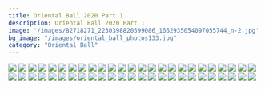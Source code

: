 ```yaml
---
title: Oriental Ball 2020 Part 1
description: Oriental Ball 2020 Part 1
image: '/images/82718271_2230398820599086_1662935054097055744_n-2.jpg'
bg_image: "/images/oriental_ball_photos133.jpg"
category: "Oriental Ball"
---
```



![](/images/oriental_ball_photos1.jpg)
![](/images/oriental_ball_photos2.jpg)
![](/images/oriental_ball_photos3.jpg)
![](/images/oriental_ball_photos4.jpg)
![](/images/oriental_ball_photos5.jpg)
![](/images/oriental_ball_photos6.jpg)
![](/images/oriental_ball_photos7.jpg)
![](/images/oriental_ball_photos8.jpg)
![](/images/oriental_ball_photos9.jpg)
![](/images/oriental_ball_photos10.jpg)
![](/images/oriental_ball_photos11.jpg)
![](/images/oriental_ball_photos12.jpg)
![](/images/oriental_ball_photos13.jpg)
![](/images/oriental_ball_photos14.jpg)
![](/images/oriental_ball_photos15.jpg)
![](/images/oriental_ball_photos16.jpg)
![](/images/oriental_ball_photos17.jpg)
![](/images/oriental_ball_photos18.jpg)
![](/images/oriental_ball_photos19.jpg)
![](/images/oriental_ball_photos20.jpg)
![](/images/oriental_ball_photos21.jpg)
![](/images/oriental_ball_photos22.jpg)
![](/images/oriental_ball_photos23.jpg)
![](/images/oriental_ball_photos24.jpg)
![](/images/oriental_ball_photos25.jpg)
![](/images/oriental_ball_photos26.jpg)
![](/images/oriental_ball_photos27.jpg)
![](/images/oriental_ball_photos28.jpg)
![](/images/oriental_ball_photos29.jpg)
![](/images/oriental_ball_photos30.jpg)
![](/images/oriental_ball_photos31.jpg)
![](/images/oriental_ball_photos32.jpg)
![](/images/oriental_ball_photos33.jpg)
![](/images/oriental_ball_photos34.jpg)
![](/images/oriental_ball_photos35.jpg)
![](/images/oriental_ball_photos36.jpg)
![](/images/oriental_ball_photos37.jpg)
![](/images/oriental_ball_photos38.jpg)
![](/images/oriental_ball_photos39.jpg)
![](/images/oriental_ball_photos40.jpg)
![](/images/oriental_ball_photos41.jpg)
![](/images/oriental_ball_photos42.jpg)
![](/images/oriental_ball_photos43.jpg)
![](/images/oriental_ball_photos44.jpg)
![](/images/oriental_ball_photos45.jpg)
![](/images/oriental_ball_photos46.jpg)
![](/images/oriental_ball_photos47.jpg)
![](/images/oriental_ball_photos48.jpg)
![](/images/oriental_ball_photos49.jpg)
![](/images/oriental_ball_photos50.jpg)

